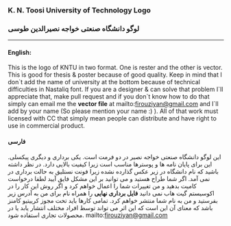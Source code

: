 ### K. N. Toosi University of Technology Logo
### &#x202b; لوگو دانشگاه صنعتی خواجه نصیرالدین طوسی

---
#### English:
This is the logo of KNTU in two format. One is rester and the other is vector. This is good for thesis \& poster because of good quality. Keep in mind that I don\`t add the name of university at the bottom because of technical difficulties in Nastaliq font. If you are a designer \& can solve that problem I\`ll appreciate that, make pull request and if you don\`t know how to do that simply can email me the **vector file** at mailto:firouziyan@gmail.com and I`ll add by your name (So please mention your name :) ). All of that work must licensed with CC that simply mean people can distribute and have right to use in commercial product.

#### فارسی
این لوگو دانشگاه صنعتی خواجه نصیر در دو فرمت است. یکی برداری و دیگری پیکسلی. این برای پایان نامه ها و پوسترها مناسب است زیرا کیفیت بالایی دارد. در نظر داشته باشید که نام دانشگاه در زیر عکس گذارده نشده زیرا فونت نستلیق به حالت برداری در نمی آمد. اگر شما طراح هستید و می توانید بر این مشکل فایق آیید لطفا درخواست کامیت بدهید و من تغییرات شما را اعمال خواهم کرد و اگر روش این کار را در اکوسیستم گیت هاب نمی دانید **فایل برداری نهایی** را همراه نام برای من به آدرس زیر بفرستید و من به نام شما منتشر خواهم کرد. تمامی کارها باید تحت مجوز کرییتیو کامنز باشد که معنای آن این است که این اثر می تواند توسط افراد مختلف انتشار یابد یا در محصولات تجاری استفاده شود.
mailto:firouziyan@gmail.com
